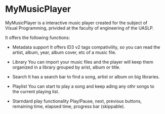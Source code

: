 # MyMusicPlayer
MyMusicPlayer is a interactive music player created for the subject of Visual Programming, privided at the faculty of engineering of the UASLP.

It offers the following functions:

* Metadata support
It offers ID3 v2 tags compativility, so you can read the artist, album, year, album cover, etc of a music file.

* Library 
You can import your music files and the player will keep them organized in a library grouped by arist, album or title.

* Search
It has a search bar to find a song, artist or album on big libraries.

* Playlist
You can start to play a song and keep ading any othr songs to the current playing list.

* Starndard play functionality
Play/Pause, next, previous buttons, remaining time, elapsed time, progress bar (skippable).  


